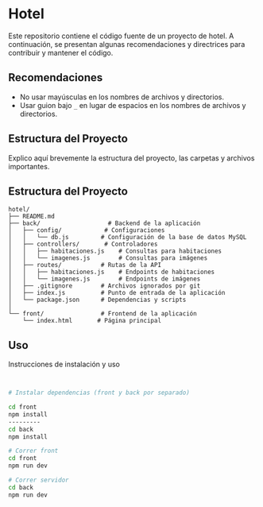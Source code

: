 # Hotel

Este repositorio contiene el código fuente de un proyecto de hotel. A continuación, se presentan algunas recomendaciones y directrices para contribuir y mantener el código.

## Recomendaciones

- No usar mayúsculas en los nombres de archivos y directorios.
- Usar guion bajo `_` en lugar de espacios en los nombres de archivos y directorios.

## Estructura del Proyecto

Explico aquí brevemente la estructura del proyecto, las carpetas y archivos importantes.

## Estructura del Proyecto

```
hotel/
├── README.md
├── back/                   # Backend de la aplicación
│   ├── config/            # Configuraciones
│   │   └── db.js         # Configuración de la base de datos MySQL
│   ├── controllers/       # Controladores
│   │   ├── habitaciones.js    # Consultas para habitaciones
│   │   └── imagenes.js        # Consultas para imágenes
│   ├── routes/           # Rutas de la API
│   │   ├── habitaciones.js    # Endpoints de habitaciones
│   │   └── imagenes.js        # Endpoints de imágenes
│   ├── .gitignore        # Archivos ignorados por git
│   ├── index.js          # Punto de entrada de la aplicación
│   └── package.json      # Dependencias y scripts
│
└── front/                # Frontend de la aplicación
    └── index.html       # Página principal
```


## Uso

Instrucciones de instalación y uso

```sh


# Instalar dependencias (front y back por separado)

cd front
npm install
---------
cd back
npm install

# Correr front
cd front
npm run dev

# Correr servidor
cd back
npm run dev
